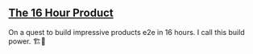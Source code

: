## [The 16 Hour Product](/The16HourProduct)

On a quest to build impressive products e2e in 16 hours. I call this build power. 🏗💪
